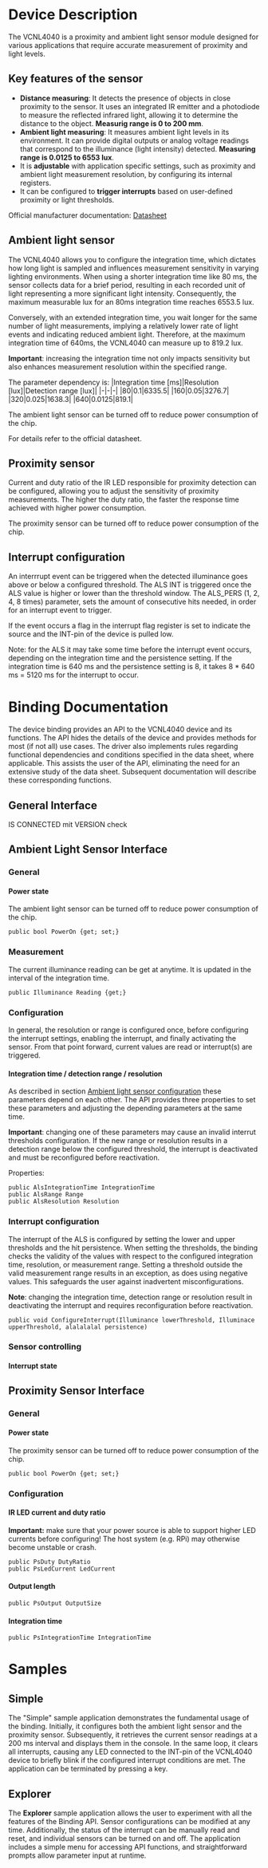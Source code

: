 # Device Description
The VCNL4040 is a proximity and ambient light sensor module designed for various applications that require accurate measurement of proximity and light levels.

## Key features of the sensor
  * **Distance measuring**: It detects the presence of objects in close proximity to the sensor. It uses an integrated IR emitter and a photodiode to measure the reflected infrared light, allowing it to determine the distance to the object.
  **Measurig range is 0 to 200 mm**.
  * **Ambient light measuring**: It measures ambient light levels in its environment. It can provide digital outputs or analog voltage readings that correspond to the illuminance (light intensity) detected.
  **Measuring range is 0.0125 to 6553 lux**.
  * It is **adjustable** with application specific settings, such as proximity and ambient light measurement resolution, by configuring its internal registers.
  * It can be configured to **trigger interrupts** based on user-defined proximity or light thresholds.

Official manufacturer documentation: [Datasheet](https://www.vishay.com/docs/84274/vcnl4040.pdf)

## Ambient light sensor
The VCNL4040 allows you to configure the integration time, which dictates how long light is sampled and influences measurement sensitivity in varying lighting environments. When using a shorter integration time like 80 ms, the sensor collects data for a brief period, resulting in each recorded unit of light representing a more significant light intensity. Consequently, the maximum measurable lux for an 80ms integration time reaches 6553.5 lux.

Conversely, with an extended integration time, you wait longer for the same number of light measurements, implying a relatively lower rate of light events and indicating reduced ambient light. Therefore, at the maximum integration time of 640ms, the VCNL4040 can measure up to 819.2 lux.

**Important**: increasing the integration time not only impacts sensitivity but also enhances measurement resolution within the specified range.

The parameter dependency is:
|Integration time [ms]|Resolution [lux]|Detection range [lux]|
|-|-|-|
|80|0.1|6335.5|
|160|0.05|3276.7|
|320|0.025|1638.3|
|640|0.0125|819.1|

The ambient light sensor can be turned off to reduce power consumption of the chip.

For details refer to the official datasheet.

## Proximity sensor
Current and duty ratio of the IR LED responsible for proximity detection can be configured, allowing you to adjust the sensitivity of proximity measurements. The higher the duty
ratio, the faster the response time achieved with higher power consumption.

The proximity sensor can be turned off to reduce power consumption of the chip.

## Interrupt configuration
An interrrupt event can be triggered when the detected illuminance goes above or below a configured threshold.
The ALS INT is triggered once the ALS value is higher or lower than the threshold window. The ALS_PERS (1, 2, 4, 8 times)
parameter, sets the amount of consecutive hits needed, in order for an interrupt event to trigger.

If the event occurs a flag in the interrupt flag register is set to indicate the source and the INT-pin of the device is pulled low.

Note: for the ALS it may take some time before the interrupt event occurs, depending on the integration time and the persistence setting. If the integration time is 640 ms and the persistence setting is 8, it takes 8 * 640 ms = 5120 ms for the interrupt to occur.

# Binding Documentation
The device binding provides an API to the VCNL4040 device and its functions.
The API hides the details of the device and provides methods for most (if not all) use cases.
The driver also implements rules regarding functional dependencies and conditions specified in the data sheet, where applicable. This assists the user of the API, eliminating the need for an extensive study of the data sheet. Subsequent documentation will describe these corresponding functions.

## General Interface

IS CONNECTED mit VERSION check

## Ambient Light Sensor Interface

### General
#### Power state
The ambient light sensor can be turned off to reduce power consumption of the chip.
```
public bool PowerOn {get; set;}
```

### Measurement
The current illuminance reading can be get at anytime.
It is updated in the interval of the integration time.

```
public Illuminance Reading {get;}
```

### Configuration
In general, the resolution or range is configured once, before configuring the interrupt settings, enabling the interrupt, and finally activating the sensor. From that point forward, current values are read or interrupt(s) are triggered.

#### Integration time / detection range / resolution
As described in section [Ambient light sensor configuration](Ambient-light-sensor-configuration) these parameters depend on each other. The API provides three properties to set these parameters and adjusting the depending parameters at the same time.

**Important**: changing one of these parameters may cause an invalid interrut thresholds configuration. If the new range or resolution results in a detection range below the configured threshold, the interrupt is deactivated and must be reconfigured before reactivation.

Properties:

```
public AlsIntegrationTime IntegrationTime
public AlsRange Range
public AlsResolution Resolution
```

### Interrupt configuration
The interrupt of the ALS is configured by setting the lower and upper thresholds and the hit persistence.
When setting the thresholds, the binding checks the validity of the values with respect to the configured integration time, resolution, or measurement range. Setting a threshold outside the valid measurement range results in an exception, as does using negative values. This safeguards the user against inadvertent misconfigurations.

**Note**: changing the integration time, detection range or resolution result in deactivating the interrupt and requires reconfiguration before reactivation.

```
public void ConfigureInterrupt(Illuminance lowerThreshold, Illuminace upperThreshold, alalalalal persistence)
```

### Sensor controlling
#### Interrupt state

## Proximity Sensor Interface

### General
#### Power state
The proximity sensor can be turned off to reduce power consumption of the chip.
```
public bool PowerOn {get; set;}
```

### Configuration
#### IR LED current and duty ratio

**Important:** make sure that your power source is able to support higher LED currents before configuring! The host system (e.g. RPi) may otherwise become unstable or crash.
```
public PsDuty DutyRatio
public PsLedCurrent LedCurrent
```

#### Output length

```
public PsOutput OutputSize
```

#### Integration time

```
public PsIntegrationTime IntegrationTime
```

# Samples
## Simple
The "Simple" sample application demonstrates the fundamental usage of the binding. Initially, it configures both the ambient light sensor and the proximity sensor. Subsequently, it retrieves the current sensor readings at a 200 ms interval and displays them in the console. In the same loop, it clears all interrupts, causing any LED connected to the INT-pin of the VCNL4040 device to briefly blink if the configured interrupt conditions are met. The application can be terminated by pressing a key.

## Explorer
The **Explorer** sample application allows the user to experiment with all the features of the Binding API. Sensor configurations can be modified at any time. Additionally, the status of the interrupt can be manually read and reset, and individual sensors can be turned on and off. The application includes a simple menu for accessing API functions, and straightforward prompts allow parameter input at runtime.
